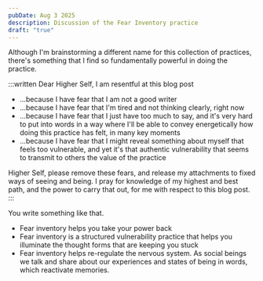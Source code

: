 ```yaml
---
pubDate: Aug 3 2025
description: Discussion of the Fear Inventory practice
draft: "true"
---
```

Although I'm brainstorming a different name for this collection of practices, there's something that I find so fundamentally powerful in doing the practice.

:::written
Dear Higher Self, I am resentful at this blog post

- ...because I have fear that I am not a good writer
- ...because I have fear that I'm tired and not thinking clearly, right now
- ...because I have fear that I just have too much to say, and it's very hard to put into words in a way where I'll be able to convey energetically how doing this practice has felt, in many key moments
- ...because I have fear that I might reveal something about myself that feels too vulnerable, and yet it's that authentic vulnerability that seems to transmit to others the value of the practice

Higher Self, please remove these fears, and release my attachments to fixed ways of seeing and being. I pray for knowledge of my highest and best path, and the power to carry that out, for me with respect to this blog post.
:::

You write something like that.

- Fear inventory helps you take your power back
- Fear inventory is a structured vulnerability practice that helps you illuminate the thought forms that are keeping you stuck
- Fear inventory helps re-regulate the nervous system. As social beings we talk and share about our experiences and states of being in words, which reactivate memories.

